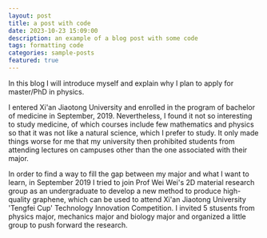 ```yaml
---
layout: post
title: a post with code
date: 2023-10-23 15:09:00
description: an example of a blog post with some code
tags: formatting code
categories: sample-posts
featured: true
---
```

In this blog I will introduce myself and explain why I plan to apply for master/PhD in physics.

I entered Xi'an Jiaotong University and enrolled in the program of bachelor of medicine in September, 2019. Nevertheless, I found it not so interesting to study medicine, of which courses include few mathematics and physics so that it was not like a natural science, which I prefer to study. It only made things worse for me that my university then prohibited students from attending lectures on campuses other than the one associated with their major.

In order to find a way to fill the gap between my major and what I want to learn, in September 2019 I tried to join Prof Wei Wei's 2D material research group as an undergraduate to develop a new method to produce high-quality graphene, which can be used to attend Xi'an Jiaotong University 'Tengfei Cup' Technology Innovation Competition. I invited 5 stusents from physics major, mechanics major and biology major and organized a little group to push forward the research. 